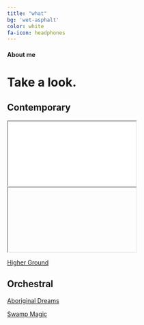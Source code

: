 ```yaml
---
title: "what"
bg: 'wet-asphalt'
color: white
fa-icon: headphones
---
```


#### About me

# Take a look.

## Contemporary

<div class="icontain">
  <iframe src="//www.youtube.com/embed/yQx1kOOrM6w" allowfullscreen></iframe>
</div>

<div class="icontain">
  <iframe src="//https://www.youtube.com/embed/VMJlbrDlsXs&index=5&list=PLI0JZcjnXOCGRYUAI6mm1T6h0_uPVpILb" allowfullscreen></iframe>
</div>


[Higher Ground](https://www.youtube.com/watch?v=KQ-ksjASfss&list=PLI0JZcjnXOCGRYUAI6mm1T6h0_uPVpILb&index=2)

## Orchestral

[Aboriginal Dreams](https://www.youtube.com/watch?v=qrEcFtwr0pc)

[Swamp Magic](https://vimeo.com/47979043)
